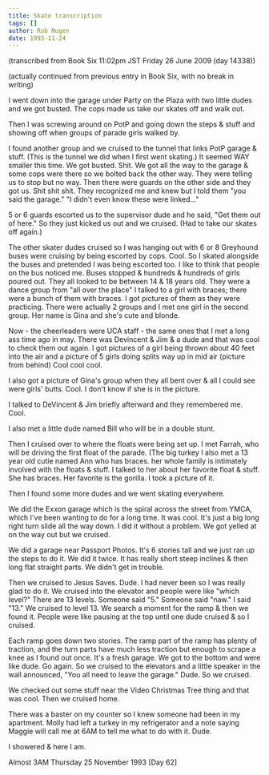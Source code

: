 ```yaml
---
title: Skate transcription
tags: []
author: Rob Nugen
date: 1993-11-24
---
```


<!-- tags: -->
<!-- events: skate -->
<!-- people:  -->
<!-- locations: Downtown Houston -->
<p class="note">(transcribed from Book Six 11:02pm JST Friday 26 June 2009 (day 14338))</p>
<p class="note">(actually continued from previous entry in Book Six, with no break in writing)

<p>I went down into the garage under Party on the Plaza with two little dudes and we got busted.
The cops made us take our skates off and walk out.</p>

<p>Then I was screwing around on PotP and going down the steps &amp; stuff and showing off when
groups of parade girls walked by.</p>

<p>I found another group and we cruised to the tunnel that links PotP garage &amp; stuff.  (This is
the tunnel we did when I first went skating.)  It seemed WAY smaller this time.  We got busted.
Shit.  We got all the way to the garage &amp; some cops were there so we bolted back the other
way.  They were telling us to stop but no way.  Then there were guards on the other side and they
got us.  Shit shit shit.  They recognized me and knew but I told them &quot;you said the
garage.&quot; &quot;I didn't even know these were linked...&quot;</p>

<p>5 or 6 guards escorted us to the supervisor dude and he said, &quot;Get them out of here.&quot;
So they just kicked us out and we cruised.  (Had to take our skates off again.)</p>

<p>The other skater dudes cruised so I was hanging out with 6 or 8 Greyhound buses were cruising by
being escorted by cops.  Cool.  So I skated alongside the buses and pretended I was being escorted
too.  I like to think that people on the bus noticed me.  Buses stopped &amp; hundreds &amp;
hundreds of girls poured out.  They all looked to be between 14 &amp; 18 years old.  They  were a
dance group from &quot;all over the place&quot; I talked to a girl with braces; there were a bunch
of them with braces.  I got pictures of them as they were practicing.  There were actually 2 groups
and I met one girl in the second group.  Her name is Gina and she's cute and blonde.</p>

<p>Now - the cheerleaders were UCA staff - the same ones that I met a long ass time ago in may.
There was Devincent &amp; Jim &amp; a dude and that was cool to check them out again.  I got
pictures of a girl being thrown about 40 feet into the air and a picture of 5 girls doing splits
way up in mid air (picture from behind) Cool cool cool.</p>

<p>I also got a picture of Gina's group when they all bent over &amp; all I could see were girls'
butts.  Cool.  I don't know if she is in the picture.</p>

<p>I talked to DeVincent &amp; Jim briefly afterward and they remembered me.  Cool.</p>

<p>I also met a little dude named Bill who will be in a double stunt.</p>

<p>Then I cruised over to where the floats were being set up.  I met Farrah, who will be driving the
first float of the parade.  (The big turkey  I also met a 13 year old cutie named Ann who has
braces.  her whole family is intimately involved with the floats &amp; stuff.  I talked to her
about her favorite float &amp; stuff.  She has braces.  Her favorite is the gorilla.  I took a
picture of it.</p>

<p>Then I found some more dudes and we went skating everywhere.</p>

<p>We did the Exxon garage which is the spiral across the street from YMCA, which I've been wanting
to do for a long time.  It was cool.  It's just a big long right turn slide all the way down.  I
did it without a problem.  We got yelled at on the way out but we cruised.</p>

<p>We did a garage near Passport Photos.  It's 6 stories tall and we just ran up the steps to do
it.  We did it twice.  It has really short steep inclines &amp; then long flat straight parts.  We
didn't get in trouble.</p>

<p>Then we cruised to Jesus Saves.  Dude.  I had never been so I was really glad to do it.  We
cruised into the elevator and people were like &quot;which level?&quot;  There are 13 levels.
Someone said &quot;5.&quot;  Someone said &quot;naw.&quot;  I said &quot;13.&quot;  We cruised to
level 13.  We search a moment for the ramp &amp; then we found it.  People were like pausing at the
top until one dude cruised &amp; so I cruised.</p>

<p>Each ramp goes down two stories.  The ramp part of the ramp has plenty of traction, and the turn
parts have much less traction but enough to scrape a knee as I found out once. It's a fresh garage.
We got to the bottom and were like dude.  Go again.  So we cruised to the elevators and a little
speaker in the wall announced, &quot;You all need to leave the garage.&quot; Dude.  So we
cruised.</p>

<p>We checked out some stuff near the Video Christmas Tree thing and that was cool.  Then we
cruised home.</p>

<p>There was a baster on my counter so I knew someone had been in my apartment.  Molly had left a
turkey in my refrigerator and a note saying Maggie will call me at 6AM to tell me what to do with
it.  Dude.</p>

<p>I showered &amp; here I am.</p>

<p class="date">Almost 3AM Thursday 25 November 1993 [Day 62]</p>
